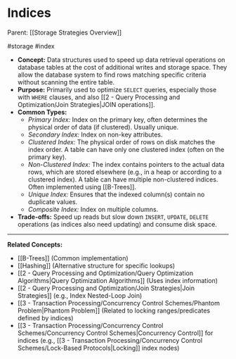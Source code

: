 # Indices

Parent: [[Storage Strategies Overview]]

#storage #index

*   **Concept:** Data structures used to speed up data retrieval operations on database tables at the cost of additional writes and storage space. They allow the database system to find rows matching specific criteria without scanning the entire table.
*   **Purpose:** Primarily used to optimize `SELECT` queries, especially those with `WHERE` clauses, and also [[2 - Query Processing and Optimization/Join Strategies|JOIN operations]].
*   **Common Types:**
    *   *Primary Index:* Index on the primary key, often determines the physical order of data (if clustered). Usually unique.
    *   *Secondary Index:* Index on non-key attributes.
    *   *Clustered Index:* The physical order of rows on disk matches the index order. A table can have only one clustered index (often on the primary key).
    *   *Non-Clustered Index:* The index contains pointers to the actual data rows, which are stored elsewhere (e.g., in a heap or according to a clustered index). A table can have multiple non-clustered indices. Often implemented using [[B-Trees]].
    *   *Unique Index:* Ensures that the indexed column(s) contain no duplicate values.
    *   *Composite Index:* Index on multiple columns.
*   **Trade-offs:** Speed up reads but slow down `INSERT`, `UPDATE`, `DELETE` operations (as indices also need updating) and consume disk space.

---
**Related Concepts:**
*   [[B-Trees]] (Common implementation)
*   [[Hashing]] (Alternative structure for specific lookups)
*   [[2 - Query Processing and Optimization/Query Optimization Algorithms|Query Optimization Algorithms]] (Uses index information)
*   [[2 - Query Processing and Optimization/Join Strategies|Join Strategies]] (e.g., Index Nested-Loop Join)
*   [[3 - Transaction Processing/Concurrency Control Schemes/Phantom Problem|Phantom Problem]] (Related to locking ranges/predicates defined by indices)
*   [[3 - Transaction Processing/Concurrency Control Schemes/Concurrency Control Schemes|Concurrency Control]] for indices (e.g., [[3 - Transaction Processing/Concurrency Control Schemes/Lock-Based Protocols|Locking]] index nodes) 